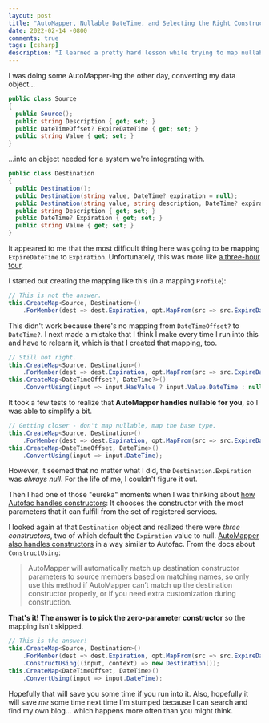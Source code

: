 ```yaml
---
layout: post
title: "AutoMapper, Nullable DateTime, and Selecting the Right Constructor"
date: 2022-02-14 -0800
comments: true
tags: [csharp]
description: "I learned a pretty hard lesson while trying to map nullable DateTimeOffset to nullable DateTime and thought I'd share what I found."
---
```

I was doing some AutoMapper-ing the other day, converting my data object...

```c#
public class Source
{
  public Source();
  public string Description { get; set; }
  public DateTimeOffset? ExpireDateTime { get; set; }
  public string Value { get; set; }
}
```

...into an object needed for a system we're integrating with.

```c#
public class Destination
{
  public Destination();
  public Destination(string value, DateTime? expiration = null);
  public Destination(string value, string description, DateTime? expiration = null);
  public string Description { get; set; }
  public DateTime? Expiration { get; set; }
  public string Value { get; set; }
}
```

It appeared to me that the most difficult thing here was going to be mapping `ExpireDateTime` to `Expiration`. Unfortunately, this was more like [a three-hour tour](https://en.wikipedia.org/wiki/Gilligan%27s_Island).

I started out creating the mapping like this (in a mapping `Profile`):

```c#
// This is not the answer.
this.CreateMap<Source, Destination>()
    .ForMember(dest => dest.Expiration, opt.MapFrom(src => src.ExpireDateTime));
```

This didn't work because there's no mapping from `DateTimeOffset?` to `DateTime?`. I next made a mistake that I think I make every time I run into this and have to relearn it, which is that I created that mapping, too.

```c#
// Still not right.
this.CreateMap<Source, Destination>()
    .ForMember(dest => dest.Expiration, opt.MapFrom(src => src.ExpireDateTime));
this.CreateMap<DateTimeOffset?, DateTime?>()
    .ConvertUsing(input => input.HasValue ? input.Value.DateTime : null);
```

It took a few tests to realize that **AutoMapper handles nullable for you**, so I was able to simplify a bit.

```c#
// Getting closer - don't map nullable, map the base type.
this.CreateMap<Source, Destination>()
    .ForMember(dest => dest.Expiration, opt.MapFrom(src => src.ExpireDateTime));
this.CreateMap<DateTimeOffset, DateTime>()
    .ConvertUsing(input => input.DateTime);
```

However, it seemed that no matter what I did, the `Destination.Expiration` was _always null_. For the life of me, I couldn't figure it out.

Then I had one of those "eureka" moments when I was thinking about [how Autofac handles constructors](https://autofac.readthedocs.io/en/latest/register/registration.html#specifying-a-constructor): It chooses the constructor with the most parameters that it can fulfill from the set of registered services.

I looked again at that `Destination` object and realized there were _three constructors_, two of which default the `Expiration` value to null. [AutoMapper also handles constructors](https://docs.automapper.org/en/latest/Queryable-Extensions.html#custom-destination-type-constructors) in a way similar to Autofac. From the docs about `ConstructUsing`:

> AutoMapper will automatically match up destination constructor parameters to source members based on matching names, so only use this method if AutoMapper can’t match up the destination constructor properly, or if you need extra customization during construction.

**That's it! The answer is to pick the zero-parameter constructor** so the mapping isn't skipped.

```c#
// This is the answer!
this.CreateMap<Source, Destination>()
    .ForMember(dest => dest.Expiration, opt.MapFrom(src => src.ExpireDateTime))
    .ConstructUsing((input, context) => new Destination());
this.CreateMap<DateTimeOffset, DateTime>()
    .ConvertUsing(input => input.DateTime);
```

Hopefully that will save you some time if you run into it. Also, hopefully it will save _me_ some time next time I'm stumped because I can search and find my own blog... which happens more often than you might think.
